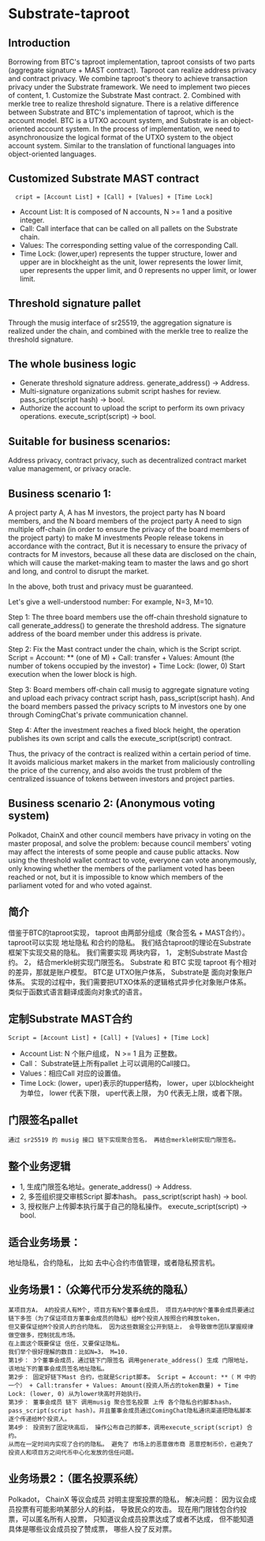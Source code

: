 # Substrate-taproot
## Introduction
Borrowing from BTC's taproot implementation, taproot consists of two parts (aggregate signature + MAST contract). 
Taproot can realize address privacy and contract privacy. We combine taproot's theory to achieve transaction privacy under the Substrate framework. 
We need to implement two pieces of content, 1. Customize the Substrate Mast contract. 2. Combined with merkle tree to realize threshold signature.
There is a relative difference between Substrate and BTC's implementation of taproot, which is the account model. BTC is a UTXO account system, and Substrate is an object-oriented account system. In the process of implementation, we need to asynchronousize the logical format of the UTXO system to the object account system. Similar to the translation of functional languages into object-oriented languages.

## Customized Substrate MAST contract
      cript = [Account List] + [Call] + [Values] + [Time Lock]
- Account List: It is composed of N accounts, N >= 1 and a positive integer.
- Call: Call interface that can be called on all pallets on the Substrate chain.
- Values: The corresponding setting value of the corresponding Call.
- Time Lock: (lower,uper) represents the tupper structure, lower and upper are in blockheight as the unit, lower represents the lower limit, uper represents the upper limit, and 0 represents no upper limit, or lower limit.

## Threshold signature pallet
Through the musig interface of sr25519, the aggregation signature is realized under the chain, and combined with the merkle tree to realize the threshold signature.

## The whole business logic
- Generate threshold signature address. generate_address() -> Address.
- Multi-signature organizations submit script hashes for review. pass_script(script hash) -> bool.
- Authorize the account to upload the script to perform its own privacy operations. execute_script(script) -> bool.

## Suitable for business scenarios:
Address privacy, contract privacy, such as decentralized contract market value management, or privacy oracle.

## Business scenario 1:
A project party A, A has M investors, the project party has N board members, and the N board members of the project party A need to sign multiple off-chain (in order to ensure the privacy of the board members of the project party) to make M investments People release tokens in accordance with the contract, But it is necessary to ensure the privacy of contracts for M investors, because all these data are disclosed on the chain, which will cause the market-making team to master the laws and go short and long, and control to disrupt the market.

In the above, both trust and privacy must be guaranteed. 

Let's give a well-understood number: For example, N=3, M=10.

Step 1: The three board members use the off-chain threshold signature to call generate_address() to generate the threshold address. The signature address of the board member under this address is private.

Step 2: Fix the Mast contract under the chain, which is the Script script. Script = Account: ** (one of M) + Call: transfer + Values: Amount (the number of tokens occupied by the investor) + Time Lock: (lower, 0) Start execution when the lower block is high.

Step 3: Board members off-chain call musig to aggregate signature voting and upload each privacy contract script hash, pass_script(script hash). And the board members passed the privacy scripts to M investors one by one through ComingChat's private communication channel.

Step 4: After the investment reaches a fixed block height, the operation publishes its own script and calls the execute_script(script) contract.

Thus, the privacy of the contract is realized within a certain period of time. It avoids malicious market makers in the market from maliciously controlling the price of the currency, and also avoids the trust problem of the centralized issuance of tokens between investors and project parties.
    
## Business scenario 2: (Anonymous voting system) 
 Polkadot, ChainX and other council members have privacy in voting on the master proposal, and solve the problem: because council members' voting may affect the interests of some people and cause public attacks.
 Now using the threshold wallet contract to vote, everyone can vote anonymously, only knowing whether the members of the parliament voted has been reached or not, but it is impossible to know which members of the parliament voted for and who voted against.
 
 
## 简介
   借鉴于BTC的taproot实现， taproot 由两部分组成（聚合签名 + MAST合约）。 
   taproot可以实现 地址隐私 和合约的隐私。 我们结合taproot的理论在Substrate框架下实现交易的隐私。
   我们需要实现 两块内容， 1， 定制Substrate Mast合约。 2， 结合merkle树实现门限签名。
   Substrate 和 BTC 实现 taproot 有个相对的差异，那就是账户模型。
   BTC是 UTXO账户体系， Substrate是 面向对象账户体系。 实现的过程中，我们需要把UTXO体系的逻辑格式异步化对象账户体系。 类似于函数式语言翻译成面向对象式的语言。
   
 ## 定制Substrate MAST合约
    Script = [Account List] + [Call] + [Values] + [Time Lock]
 - Account List: N 个账户组成， N >= 1 且为 正整数。
 - Call： Substrate链上所有pallet 上可以调用的Call接口。
 - Values：相应Call 对应的设置值。
 - Time Lock:  (lower，uper)表示的tupper结构， lower，uper 以blockheight 为单位， lower 代表下限， uper代表上限， 为0 代表无上限，或者下限。
 
## 门限签名pallet
    通过 sr25519 的 musig 接口 链下实现聚合签名， 再结合merkle树实现门限签名。

## 整个业务逻辑
- 1, 生成门限签名地址。generate_address() -> Address.
- 2, 多签组织提交审核Script 脚本hash。 pass_script(script hash) -> bool.
- 3, 授权账户上传脚本执行属于自己的隐私操作。 execute_script(script) -> bool.

## 适合业务场景：
   地址隐私，合约隐私， 比如 去中心合约市值管理，或者隐私预言机。

## 业务场景1：（众筹代币分发系统的隐私）
    某项目方A， A的投资人有M个, 项目方有N个董事会成员， 项目方A中的N个董事会成员要通过链下多签（为了保证项目方董事会成员的隐私）给M个投资人按照合约释放token，
    但又要保证给M个投资人的合约隐私， 因为这些数据全公开到链上， 会导致做市团队掌握规律做空做多，控制扰乱市场。
    在上面这个既要保证 信任，又要保证隐私。
    我们举个很好理解的数目：比如N=3， M=10.
    第1步： 3个董事会成员，通过链下门限签名 调用generate_address() 生成 门限地址， 该地址下的董事会成员签名地址隐私。
    第2步： 固定好链下Mast 合约，也就是Script脚本。 Script = Account: **（ M 中的一个） + Call:transfer + Values: Amount(投资人所占的token数量) + Time Lock: (lower, 0) 从为lower块高时开始执行。
    第3步： 董事会成员 链下 调用musig 聚合签名投票 上传 各个隐私合约脚本hash， pass_script(script hash)。并且董事会成员通过ComingChat隐私通讯渠道把隐私脚本逐个传递给M个投资人。
    第4步： 投资到了固定块高后， 操作公布自己的脚本，调用execute_script(script) 合约。
    从而在一定时间内实现了合约的隐私。 避免了 市场上的恶意做市商 恶意控制币价，也避免了投资人和项目方之间代币中心化发放的信任问题。
    
## 业务场景2：（匿名投票系统）
   Polkadot， ChainX 等议会成员  对明主提案投票的隐私， 解决问题： 因为议会成员投票有可能影响某部分人的利益， 导致民众的攻击。 
   现在用门限钱包合约投票，可以匿名所有人投票， 只知道议会成员投票达成了或者不达成， 但不能知道具体是哪些议会成员投了赞成票， 哪些人投了反对票。

    
     
